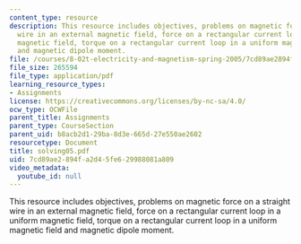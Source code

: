 ```yaml
---
content_type: resource
description: This resource includes objectives, problems on magnetic force on a straight
  wire in an external magnetic field, force on a rectangular current loop in a uniform
  magnetic field, torque on a rectangular current loop in a uniform magnetic field
  and magnetic dipole moment.
file: /courses/8-02t-electricity-and-magnetism-spring-2005/7cd89ae2894fa2d45fe629988081a809_solving05.pdf
file_size: 265594
file_type: application/pdf
learning_resource_types:
- Assignments
license: https://creativecommons.org/licenses/by-nc-sa/4.0/
ocw_type: OCWFile
parent_title: Assignments
parent_type: CourseSection
parent_uid: b8acb2d1-29ba-8d3e-665d-27e550ae2602
resourcetype: Document
title: solving05.pdf
uid: 7cd89ae2-894f-a2d4-5fe6-29988081a809
video_metadata:
  youtube_id: null
---
```

This resource includes objectives, problems on magnetic force on a straight wire in an external magnetic field, force on a rectangular current loop in a uniform magnetic field, torque on a rectangular current loop in a uniform magnetic field and magnetic dipole moment.